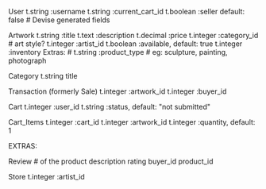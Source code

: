 User
    t.string :username
    t.string  :current_cart_id
    t.boolean :seller       default: false
    # Devise generated fields

Artwork
    t.string :title
    t.text :description
    t.decimal :price
    t.integer :category_id # art style?
    t.integer :artist_id
    t.boolean :available, default: true
    t.integer :inventory
    Extras:
    # t.string :product_type # eg: sculpture, painting, photograph

Category
    t.string title

Transaction (formerly Sale)
    t.integer :artwork_id
    t.integer :buyer_id

Cart
    t.integer :user_id
    t.string :status,   default: "not submitted"

Cart_Items
    t.integer :cart_id
    t.integer :artwork_id
    t.integer :quantity,    default: 1

EXTRAS:

Review # of the product
    description
    rating
    buyer_id
    product_id

Store
    t.integer :artist_id
